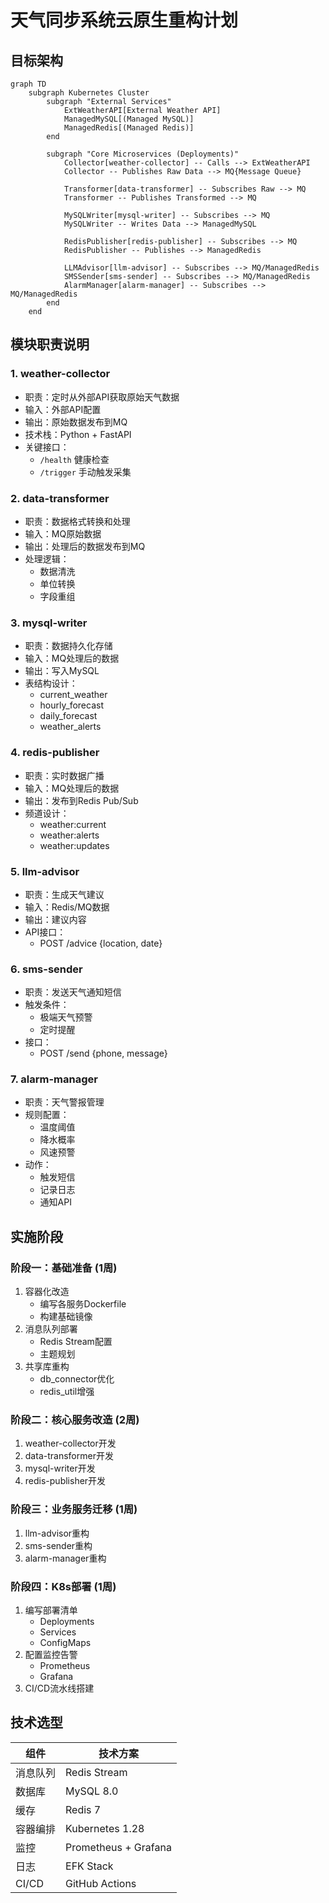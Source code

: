 # 天气同步系统云原生重构计划

## 目标架构

```mermaid
graph TD
    subgraph Kubernetes Cluster
        subgraph "External Services"
            ExtWeatherAPI[External Weather API]
            ManagedMySQL[(Managed MySQL)]
            ManagedRedis[(Managed Redis)]
        end

        subgraph "Core Microservices (Deployments)"
            Collector[weather-collector] -- Calls --> ExtWeatherAPI
            Collector -- Publishes Raw Data --> MQ{Message Queue}
            
            Transformer[data-transformer] -- Subscribes Raw --> MQ
            Transformer -- Publishes Transformed --> MQ
            
            MySQLWriter[mysql-writer] -- Subscribes --> MQ
            MySQLWriter -- Writes Data --> ManagedMySQL
            
            RedisPublisher[redis-publisher] -- Subscribes --> MQ
            RedisPublisher -- Publishes --> ManagedRedis
            
            LLMAdvisor[llm-advisor] -- Subscribes --> MQ/ManagedRedis
            SMSSender[sms-sender] -- Subscribes --> MQ/ManagedRedis
            AlarmManager[alarm-manager] -- Subscribes --> MQ/ManagedRedis
        end
    end
```

## 模块职责说明

### 1. weather-collector
- 职责：定时从外部API获取原始天气数据
- 输入：外部API配置
- 输出：原始数据发布到MQ
- 技术栈：Python + FastAPI
- 关键接口：
  - `/health` 健康检查
  - `/trigger` 手动触发采集

### 2. data-transformer
- 职责：数据格式转换和处理
- 输入：MQ原始数据
- 输出：处理后的数据发布到MQ
- 处理逻辑：
  - 数据清洗
  - 单位转换
  - 字段重组

### 3. mysql-writer
- 职责：数据持久化存储
- 输入：MQ处理后的数据
- 输出：写入MySQL
- 表结构设计：
  - current_weather
  - hourly_forecast
  - daily_forecast
  - weather_alerts

### 4. redis-publisher
- 职责：实时数据广播
- 输入：MQ处理后的数据
- 输出：发布到Redis Pub/Sub
- 频道设计：
  - weather:current
  - weather:alerts
  - weather:updates

### 5. llm-advisor
- 职责：生成天气建议
- 输入：Redis/MQ数据
- 输出：建议内容
- API接口：
  - POST /advice {location, date}

### 6. sms-sender
- 职责：发送天气通知短信
- 触发条件：
  - 极端天气预警
  - 定时提醒
- 接口：
  - POST /send {phone, message}

### 7. alarm-manager
- 职责：天气警报管理
- 规则配置：
  - 温度阈值
  - 降水概率
  - 风速预警
- 动作：
  - 触发短信
  - 记录日志
  - 通知API

## 实施阶段

### 阶段一：基础准备 (1周)
1. 容器化改造
   - 编写各服务Dockerfile
   - 构建基础镜像
2. 消息队列部署
   - Redis Stream配置
   - 主题规划
3. 共享库重构
   - db_connector优化
   - redis_util增强

### 阶段二：核心服务改造 (2周)
1. weather-collector开发
2. data-transformer开发
3. mysql-writer开发
4. redis-publisher开发

### 阶段三：业务服务迁移 (1周)
1. llm-advisor重构
2. sms-sender重构
3. alarm-manager重构

### 阶段四：K8s部署 (1周)
1. 编写部署清单
   - Deployments
   - Services
   - ConfigMaps
2. 配置监控告警
   - Prometheus
   - Grafana
3. CI/CD流水线搭建

## 技术选型

| 组件         | 技术方案                |
|--------------|-------------------------|
| 消息队列     | Redis Stream            |
| 数据库       | MySQL 8.0               |
| 缓存         | Redis 7                 |
| 容器编排     | Kubernetes 1.28         |
| 监控         | Prometheus + Grafana    |
| 日志         | EFK Stack               |
| CI/CD        | GitHub Actions          |